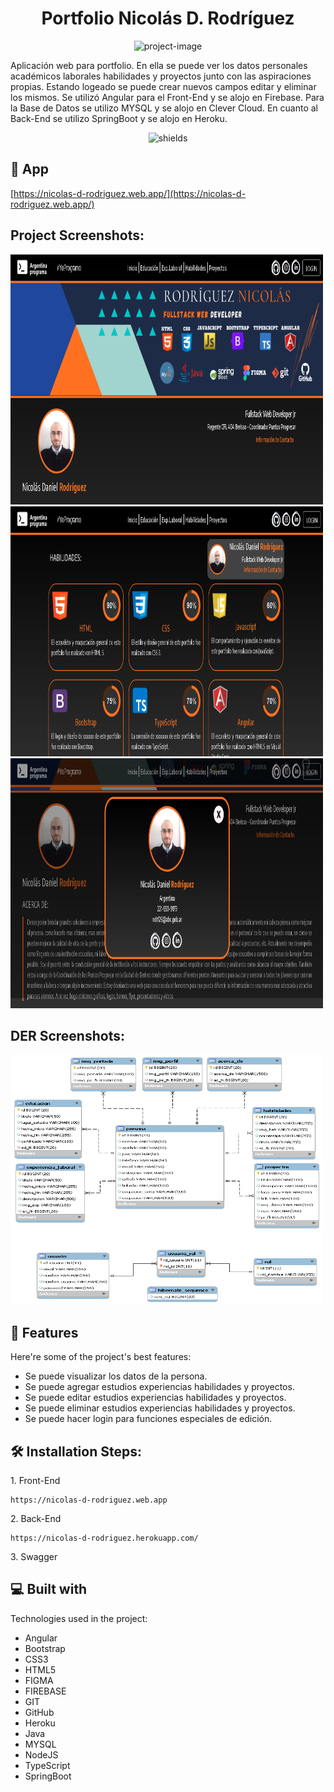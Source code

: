 <h1 align="center" id="title">Portfolio Nicolás D. Rodríguez</h1>

<p align="center"><img src="https://socialify.git.ci/Nicolas-Daniel-Rodriguez/Proyecto-integrador-ArgentinaPrograma/image?descriptionEditable=&amp;font=Inter&amp;language=1&amp;owner=1&amp;pattern=Plus&amp;theme=Light" alt="project-image"></p>

<p id="description">Aplicación web para portfolio. En ella se puede ver los datos personales académicos laborales habilidades y proyectos junto con las aspiraciones propias. Estando logeado se puede crear nuevos campos editar y eliminar los mismos. Se utilizó Angular para el Front-End y se alojo en Firebase. Para la Base de Datos se utilizo MYSQL y se alojo en Clever Cloud. En cuanto al Back-End se utilizo SpringBoot y se alojo en Heroku.</p>

<p align="center"><img src="https://img.shields.io/github/license/Nicolas-Daniel-Rodriguez/Proyecto-integrador-ArgentinaPrograma" alt="shields"></p>

<h2>🚀 App</h2>

[https://nicolas-d-rodriguez.web.app/](https://nicolas-d-rodriguez.web.app/)

<h2>Project Screenshots:</h2>

<img src="https://github.com/Nicolas-Daniel-Rodriguez/Proyecto-integrador-ArgentinaPrograma/blob/4c860553756b918412c5e58d34a9e8543a44dc6d/Screen%201.png?raw=true" alt="project-screenshot" width="500" height="400/">
<br>
<img src="https://github.com/Nicolas-Daniel-Rodriguez/Proyecto-integrador-ArgentinaPrograma/blob/main/Screen%202.png?raw=true" alt="project-screenshot" width="500" height="400/">
<br>
<img src="https://github.com/Nicolas-Daniel-Rodriguez/Proyecto-integrador-ArgentinaPrograma/blob/main/Screen%203.png?raw=true" alt="project-screenshot" width="500" height="400/">
<br>

<h2>DER Screenshots:</h2>

<img src="https://github.com/Nicolas-Daniel-Rodriguez/Proyecto-integrador-ArgentinaPrograma/blob/main/DER.png?raw=true" alt="project-screenshot" width="500" height="400/">

  
  
<h2>🧐 Features</h2>

Here're some of the project's best features:

*   Se puede visualizar los datos de la persona.
*   Se puede agregar estudios experiencias habilidades y proyectos.
*   Se puede editar estudios experiencias habilidades y proyectos.
*   Se puede eliminar estudios experiencias habilidades y proyectos.
*   Se puede hacer login para funciones especiales de edición.

<h2>🛠️ Installation Steps:</h2>

<p>1. Front-End</p>

```
https://nicolas-d-rodriguez.web.app
```

<p>2. Back-End</p>

```
https://nicolas-d-rodriguez.herokuapp.com/
```

<p>3. Swagger</p>

  
  
<h2>💻 Built with</h2>

Technologies used in the project:

*   Angular
*   Bootstrap
*   CSS3
*   HTML5
*   FIGMA
*   FIREBASE
*   GIT
*   GitHub
*   Heroku
*   Java
*   MYSQL
*   NodeJS
*   TypeScript
*   SpringBoot
